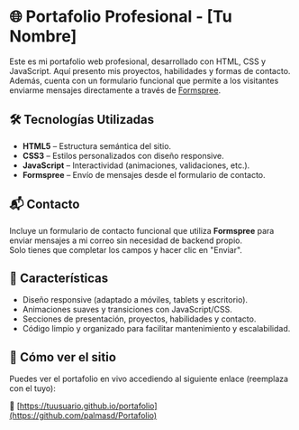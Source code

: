 # 🌐 Portafolio Profesional - [Tu Nombre]

Este es mi portafolio web profesional, desarrollado con HTML, CSS y JavaScript. Aquí presento mis proyectos, habilidades y formas de contacto. Además, cuenta con un formulario funcional que permite a los visitantes enviarme mensajes directamente a través de [Formspree](https://formspree.io).

## 🛠️ Tecnologías Utilizadas

- **HTML5** – Estructura semántica del sitio.
- **CSS3** – Estilos personalizados con diseño responsive.
- **JavaScript** – Interactividad (animaciones, validaciones, etc.).
- **Formspree** – Envío de mensajes desde el formulario de contacto.

## 📬 Contacto

Incluye un formulario de contacto funcional que utiliza **Formspree** para enviar mensajes a mi correo sin necesidad de backend propio.  
Solo tienes que completar los campos y hacer clic en "Enviar".

## 🧩 Características

- Diseño responsive (adaptado a móviles, tablets y escritorio).
- Animaciones suaves y transiciones con JavaScript/CSS.
- Secciones de presentación, proyectos, habilidades y contacto.
- Código limpio y organizado para facilitar mantenimiento y escalabilidad.

## 🚀 Cómo ver el sitio

Puedes ver el portafolio en vivo accediendo al siguiente enlace (reemplaza con el tuyo):

🔗 [https://tuusuario.github.io/portafolio](https://github.com/palmasd/Portafolio)


